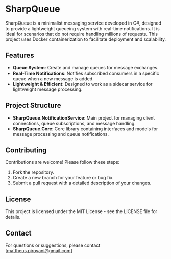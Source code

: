 # SharpQueue 

SharpQueue is a minimalist messaging service developed in C#, designed to provide a lightweight queueing system with real-time notifications. It is ideal for scenarios that do not require handling millions of requests. This project uses Docker containerization to facilitate deployment and scalability.

## Features

- **Queue System**: Create and manage queues for message exchanges.
- **Real-Time Notifications**: Notifies subscribed consumers in a specific queue when a new message is added.
- **Lightweight & Efficient**: Designed to work as a sidecar service for lightweight message processing.

## Project Structure

- **SharpQueue.NotificationService**: Main project for managing client connections, queue subscriptions, and message handling.
- **SharpQueue.Core**: Core library containing interfaces and models for message processing and queue notifications.


## Contributing

Contributions are welcome! Please follow these steps:

1. Fork the repository.
2. Create a new branch for your feature or bug fix.
3. Submit a pull request with a detailed description of your changes.

## License

This project is licensed under the MIT License - see the LICENSE file for details.

## Contact

For questions or suggestions, please contact [mattheus.pirovani@gmail.com]
